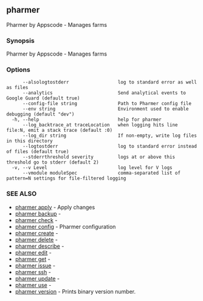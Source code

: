 ## pharmer

Pharmer by Appscode - Manages farms

### Synopsis


Pharmer by Appscode - Manages farms

### Options

```
      --alsologtostderr                  log to standard error as well as files
      --analytics                        Send analytical events to Google Guard (default true)
      --config-file string               Path to Pharmer config file
      --env string                       Environment used to enable debugging (default "dev")
  -h, --help                             help for pharmer
      --log_backtrace_at traceLocation   when logging hits line file:N, emit a stack trace (default :0)
      --log_dir string                   If non-empty, write log files in this directory
      --logtostderr                      log to standard error instead of files (default true)
      --stderrthreshold severity         logs at or above this threshold go to stderr (default 2)
  -v, --v Level                          log level for V logs
      --vmodule moduleSpec               comma-separated list of pattern=N settings for file-filtered logging
```

### SEE ALSO
* [pharmer apply](pharmer_apply.md)	 - Apply changes
* [pharmer backup](pharmer_backup.md)	 - 
* [pharmer check](pharmer_check.md)	 - 
* [pharmer config](pharmer_config.md)	 - Pharmer configuration
* [pharmer create](pharmer_create.md)	 - 
* [pharmer delete](pharmer_delete.md)	 - 
* [pharmer describe](pharmer_describe.md)	 - 
* [pharmer edit](pharmer_edit.md)	 - 
* [pharmer get](pharmer_get.md)	 - 
* [pharmer issue](pharmer_issue.md)	 - 
* [pharmer ssh](pharmer_ssh.md)	 - 
* [pharmer update](pharmer_update.md)	 - 
* [pharmer use](pharmer_use.md)	 - 
* [pharmer version](pharmer_version.md)	 - Prints binary version number.

